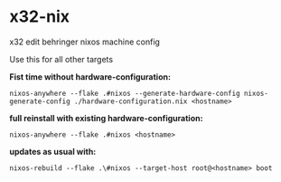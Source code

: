 # x32-nix
x32 edit behringer nixos machine config

Use this for all other targets

**Fist time without hardware-configuration:**

    nixos-anywhere --flake .#nixos --generate-hardware-config nixos-generate-config ./hardware-configuration.nix <hostname>

**full reinstall with existing hardware-configuration:**

    nixos-anywhere --flake .#nixos <hostname>

**updates as usual with:**

    nixos-rebuild --flake .\#nixos --target-host root@<hostname> boot
